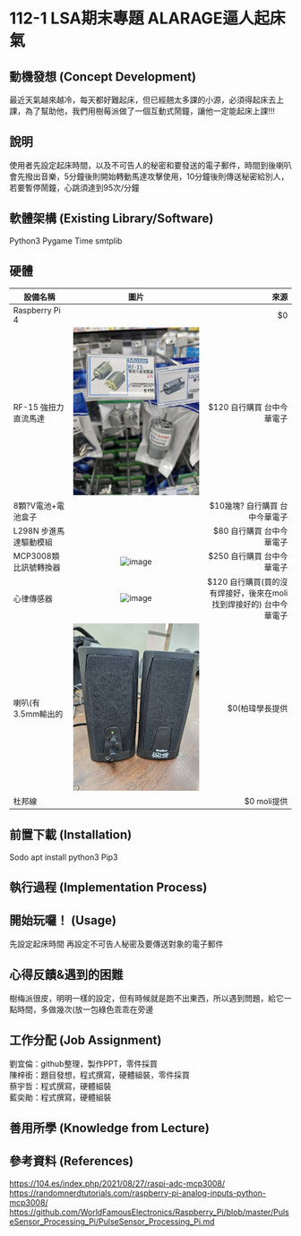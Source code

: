 # 112-1 LSA期末專題 ALARAGE逼人起床氣

## 動機發想 (Concept Development)
最近天氣越來越冷，每天都好難起床，但已經翹太多課的小源，必須得起床去上課，為了幫助他，我們用樹莓派做了一個互動式鬧鐘，讓他一定能起床上課!!!
## 說明
使用者先設定起床時間，以及不可告人的秘密和要發送的電子郵件，時間到後喇叭會先撥出音樂，5分鐘後則開始轉動馬達攻擊使用，10分鐘後則傳送秘密給別人，若要暫停鬧鐘，心跳須達到95次/分鐘
## 軟體架構 (Existing Library/Software)
Python3
Pygame
Time
smtplib
## 硬體
| 設備名稱     | 圖片           | 來源  |
| ---- |:---:| ---:|
| Raspberry Pi 4        |       | $0 |
| RF-15 強扭力直流馬達        | ![image](https://github.com/Liulun10/112-1-LSA/blob/main/507409.jpg)      |   $120 自行購買 台中今華電子 |
| 8顆?V電池+電池盒子      |       |    $10幾塊? 自行購買 台中今華電子 |
| L298N 步進馬達驅動模組      |       |    $80 自行購買 台中今華電子 |  
| MCP3008類比訊號轉換器      | ![image](https://github.com/Liulun10/112-1-LSA/assets/148021967/d1dd9456-b3b6-4554-9d6f-684c9157edb7)|  $250 自行購買 台中今華電子 |
| 心律傳感器     | ![image](https://github.com/Liulun10/112-1-LSA/assets/148021967/9dd2f3fb-c838-4692-908d-b5167e77bb93)    |    $120 自行購買(買的沒有焊接好，後來在moli找到焊接好的) 台中今華電子 |
| 喇叭(有3.5mm輸出的      | ![image]( https://github.com/Liulun10/112-1-LSA/blob/main/507447.jpg )    |    $0(柏瑋學長提供 |
| 杜邦線 | | $0 moli提供 | 


## 前置下載 (Installation)
Sodo apt install python3
Pip3 
## 執行過程 (Implementation Process)

## 開始玩囉！ (Usage)
先設定起床時間
再設定不可告人秘密及要傳送對象的電子郵件

## 心得反饋&遇到的困難
樹梅派很皮，明明一樣的設定，但有時候就是跑不出東西，所以遇到問題，給它一點時間，多做幾次(放一包綠色乖乖在旁邊

## 工作分配 (Job Assignment)
劉宜倫：github整理，製作PPT，零件採買  
陳梓銜：題目發想，程式撰寫，硬體組裝，零件採買  
蔡宇哲：程式撰寫，硬體組裝  
藍奕勛：程式撰寫，硬體組裝  
## 善用所學 (Knowledge from Lecture)
## 參考資料 (References)
https://104.es/index.php/2021/08/27/raspi-adc-mcp3008/
https://randomnerdtutorials.com/raspberry-pi-analog-inputs-python-mcp3008/
https://github.com/WorldFamousElectronics/Raspberry_Pi/blob/master/PulseSensor_Processing_Pi/PulseSensor_Processing_Pi.md
